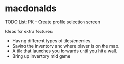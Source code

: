 # macdonalds
TODO List:
PK - Create profile selection screen

Ideas for extra features:
- Having different types of tiles/enemies.
- Saving the inventory and where player is on the map.
- A tile that launches you forwards until you hit a wall.
- Bring up inventory mid game

